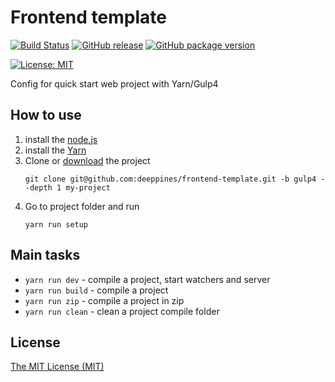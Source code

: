 # Frontend template
[![Build Status](https://travis-ci.org/deeppines/frontend-template.svg?branch=gulp4)](https://travis-ci.org/deeppines/frontend-template)
[![GitHub release](https://img.shields.io/github/release/deeppines/frontend-template.svg)](https://github.com/deeppines/frontend-template/releases)
[![GitHub package version](https://img.shields.io/github/deeppines/frontend-template/package-json/v/badges/shields.svg)](https://github.com/deeppines/frontend-template)
<!-- [![Github all releases](https://img.shields.io/github/downloads/deeppines/frontend-template/total.svg)](https://github.com/deeppines/frontend-template/releases) -->
<!-- [![Github Releases (by Release)](https://img.shields.io/github/downloads/deeppines/frontend-template/v1.5.3/total.svg)](https://github.com/deeppines/frontend-template/releases) -->
[![License: MIT](https://img.shields.io/badge/License-MIT-blue.svg)](https://github.com/deeppines/frontend-template/blob/master/LICENSE)

Config for quick start web project with Yarn/Gulp4

## How to use
1. install the [node.js](https://nodejs.org)
2. install the [Yarn](https://yarnpkg.com/en/docs/install)
3. Clone or [download](https://github.com/deeppines/frontend-template/archive/gulp4.zip) the project
    ```
    git clone git@github.com:deeppines/frontend-template.git -b gulp4 --depth 1 my-project
    ```
4. Go to project folder and run
    ```
    yarn run setup
    ```

## Main tasks
* `yarn run dev` - compile a project, start watchers and server
* `yarn run build` - compile a project
* `yarn run zip` - compile a project in zip
* `yarn run clean` - clean a project compile folder

## <a name="license"></a> License
[The MIT License (MIT)](https://github.com/deeppines/frontend-template/blob/master/LICENSE)
